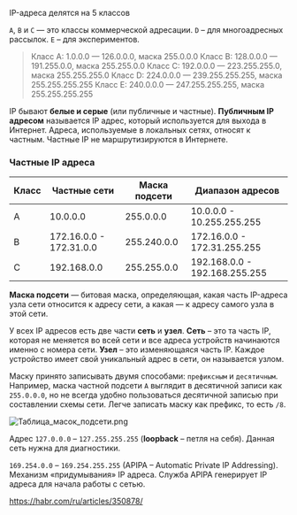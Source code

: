 <p>IP-адреса делятся на 5 классов</p>
<p><code>A</code>, <code>B</code> и <code>C</code> — это классы коммерческой адресации.
<code>D</code> – для многоадресных рассылок.
<code>E</code> – для экспериментов.</p>
<blockquote>
<p>Класс А: 1.0.0.0 — 126.0.0.0, маска 255.0.0.0
Класс В: 128.0.0.0 — 191.255.0.0, маска 255.255.0.0
Класс С: 192.0.0.0 — 223.255.255.0, маска 255.255.255.0
Класс D: 224.0.0.0 — 239.255.255.255, маска 255.255.255.255
Класс Е: 240.0.0.0 — 247.255.255.255, маска 255.255.255.255</p>
</blockquote>
<p>IP бывают <strong>белые и серые</strong> (или публичные и частные).
<strong>Публичным IP адресом</strong> называется IP адрес, который используется для выхода в Интернет.
Адреса, используемые в локальных сетях, относят к частным.
Частные IP не маршрутизируются в Интернете.</p>
<h3>Частные IP адреса</h3>
<table>
<thead>
<tr>
<th>Класс</th>
<th>Частные сети</th>
<th>Маска подсети</th>
<th>Диапазон адресов</th>
</tr>
</thead>
<tbody>
<tr>
<td>A</td>
<td>10.0.0.0</td>
<td>255.0.0.0</td>
<td>10.0.0.0 - 10.255.255.255</td>
</tr>
<tr>
<td>B</td>
<td>172.16.0.0 - 172.31.0.0</td>
<td>255.240.0.0</td>
<td>172.16.0.0 - 172.31.255.255</td>
</tr>
<tr>
<td>C</td>
<td>192.168.0.0</td>
<td>255.255.0.0</td>
<td>192.168.0.0 - 192.168.255.255</td>
</tr>
</tbody>
</table>
<p><strong>Маска подсети</strong> — битовая маска, определяющая, какая часть IP-адреса узла сети относится к адресу сети,
а какая — к адресу самого узла в этой сети.</p>
<p>У всех IP адресов есть две части <strong>сеть</strong> и <strong>узел</strong>.
<strong>Сеть</strong> – это та часть IP, которая не меняется во всей сети и все адреса устройств начинаются именно с номера сети.
<strong>Узел</strong> – это изменяющаяся часть IP. Каждое устройство имеет свой уникальный адрес в сети, он называется узлом.</p>
<p>Маску принято записывать двумя способами: <code>префиксным</code> и <code>десятичным</code>.
Например, маска частной подсети <code>A</code> выглядит в десятичной записи как <code>255.0.0.0</code>,
но не всегда удобно пользоваться десятичной записью при составлении схемы сети.
Легче записать маску как префикс, то есть <code>/8</code>.</p>
<p><img alt="Таблица_масок_подсети.png" src="Общее/ip/Таблица_масок_подсети.png" /></p>
<p>Адрес <code>127.0.0.0</code> – <code>127.255.255.255</code> (<strong>loopback</strong> – петля на себя).
Данная сеть нужна для диагностики.</p>
<p><code>169.254.0.0</code> – <code>169.254.255.255</code> (APIPA – Automatic Private IP Addressing).
Механизм «придумывания» IP адреса.
Служба APIPA генерирует IP адреса для начала работы с сетью.</p>
<p><a href="https://habr.com/ru/articles/350878/">https://habr.com/ru/articles/350878/</a></p>